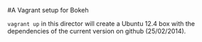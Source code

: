 #A Vagrant setup for Bokeh

`vagrant up` in this director will create a Ubuntu 12.4 box with the dependencies of the current version on github (25/02/2014).
